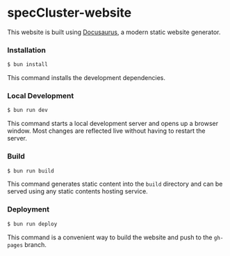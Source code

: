 # specCluster-website

This website is built using [Docusaurus](https://docusaurus.io/), a modern static website generator.

### Installation

```sh
$ bun install
```

This command installs the development dependencies.

### Local Development

```sh
$ bun run dev
```

This command starts a local development server and opens up a browser window. Most changes are reflected live without having to restart the server.

### Build

```sh
$ bun run build
```

This command generates static content into the `build` directory and can be served using any static contents hosting service.

### Deployment

```sh
$ bun run deploy
```

This command is a convenient way to build the website and push to the `gh-pages` branch.
